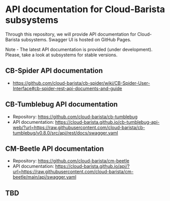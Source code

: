 # API documentation for Cloud-Barista subsystems

Through this repository, we will provide API documentation for Cloud-Barista subsystems.
Swagger UI is hosted on GitHub Pages.

Note - The latest API documentation is provided (under development).
Please, take a look at subsystems for stable versions.

## CB-Spider API documentation

- https://github.com/cloud-barista/cb-spider/wiki/CB-Spider-User-Interface#cb-spider-rest-api-documents-and-guide

## CB-Tumblebug API documentation

- Repository: https://github.com/cloud-barista/cb-tumblebug
- API documentation: https://cloud-barista.github.io/cb-tumblebug-api-web/?url=https://raw.githubusercontent.com/cloud-barista/cb-tumblebug/v0.8.0/src/api/rest/docs/swagger.yaml

## CM-Beetle API documentation

- Repository: https://github.com/cloud-barista/cm-beetle
- API documentation: https://cloud-barista.github.io/api/?url=https://raw.githubusercontent.com/cloud-barista/cm-beetle/main/api/swagger.yaml

## TBD
